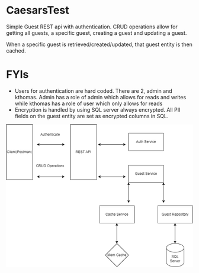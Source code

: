 # CaesarsTest

Simple Guest REST api with authentication. CRUD operations allow for getting all guests, a specific guest, creating a guest and updating a guest. 

When a specific guest is retrieved/created/updated, that guest entity is then cached.

# FYIs

- Users for authentication are hard coded. There are 2, admin and kthomas. Admin has a role of admin which allows for reads and writes while kthomas has a role of user which only allows for reads
- Encryption is handled by using SQL server always encrypted. All PII fields on the guest entity are set as encrypted columns in SQL.

![alt text](guest_api.drawio.png "Title")